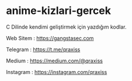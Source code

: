 # anime-kizlari-gercek

C Dilinde kendimi geliştirmek için yazdığım kodlar.

Web Sitem : https://gangstasec.com

Telegram : https://t.me/qraxiss

Medium : https://medium.com/@qraxiss

Instagram : https://instagram.com/qraxiss
